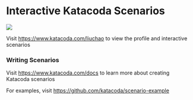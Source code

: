 # Interactive Katacoda Scenarios

[![](http://shields.katacoda.com/katacoda/liuchao/count.svg)](https://www.katacoda.com/liuchao "Get your profile on Katacoda.com")

Visit https://www.katacoda.com/liuchao to view the profile and interactive scenarios

### Writing Scenarios
Visit https://www.katacoda.com/docs to learn more about creating Katacoda scenarios

For examples, visit https://github.com/katacoda/scenario-example
